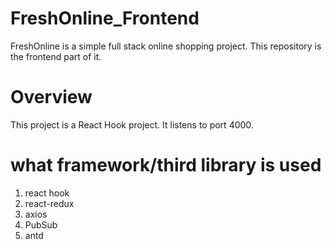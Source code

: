 # FreshOnline_Frontend

FreshOnline is a simple full stack online shopping project.
This repository is the frontend part of it.

# Overview


This project is a React Hook project. 
It listens to port 4000. 




# what framework/third library is used

1. react hook
2. react-redux
3. axios
4. PubSub
5. antd

